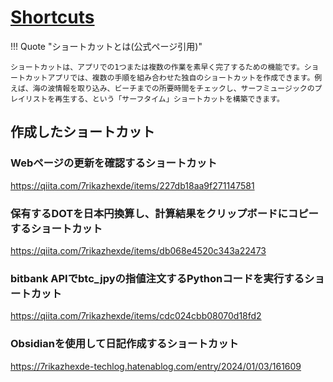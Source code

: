 # [Shortcuts](https://support.apple.com/ja-jp/guide/shortcuts/welcome/ios)

!!! Quote "ショートカットとは(公式ページ引用)"

    ショートカットは、アプリでの1つまたは複数の作業を素早く完了するための機能です。ショートカットアプリでは、複数の手順を組み合わせた独自のショートカットを作成できます。例えば、海の波情報を取り込み、ビーチまでの所要時間をチェックし、サーフミュージックのプレイリストを再生する、という「サーフタイム」ショートカットを構築できます。

## 作成したショートカット

### Webページの更新を確認するショートカット

<https://qiita.com/7rikazhexde/items/227db18aa9f271147581>

### 保有するDOTを日本円換算し、計算結果をクリップボードにコピーするショートカット

<https://qiita.com/7rikazhexde/items/db068e4520c343a22473>

### bitbank APIでbtc_jpyの指値注文するPythonコードを実行するショートカット

<https://qiita.com/7rikazhexde/items/cdc024cbb08070d18fd2>

### Obsidianを使用して日記作成するショートカット

<https://7rikazhexde-techlog.hatenablog.com/entry/2024/01/03/161609>
